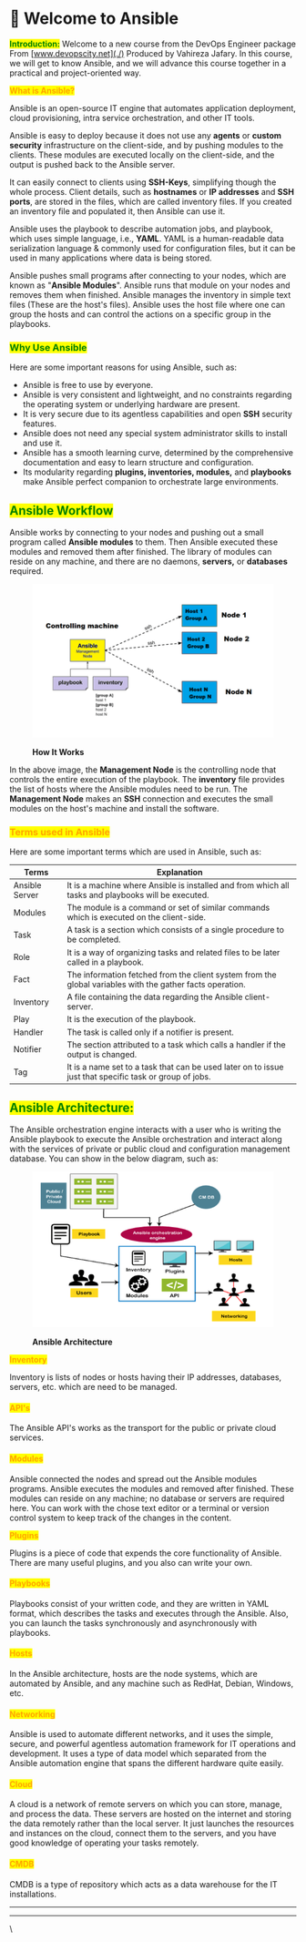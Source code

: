 # 👋 Welcome to Ansible

<mark style="color:green;">**Introduction:**</mark> Welcome to a new course from the DevOps Engineer package From [www.devopscity.net](./) Produced by Vahireza Jafary. In this course, we will get to know Ansible, and we will advance this course together in a practical and project-oriented way.

<mark style="color:green;"></mark>

<mark style="color:orange;">**What is Ansible?**</mark>

Ansible is an open-source IT engine that automates application deployment, cloud provisioning, intra service orchestration, and other IT tools.

Ansible is easy to deploy because it does not use any **agents** or **custom security** infrastructure on the client-side, and by pushing modules to the clients. These modules are executed locally on the client-side, and the output is pushed back to the Ansible server.

It can easily connect to clients using **SSH-Keys**, simplifying though the whole process. Client details, such as **hostnames** or **IP addresses** and **SSH ports**, are stored in the files, which are called inventory files. If you created an inventory file and populated it, then Ansible can use it.

Ansible uses the playbook to describe automation jobs, and playbook, which uses simple language, i.e., **YAML**. YAML is a human-readable data serialization language & commonly used for configuration files, but it can be used in many applications where data is being stored.

Ansible pushes small programs after connecting to your nodes, which are known as "**Ansible Modules**". Ansible runs that module on your nodes and removes them when finished. Ansible manages the inventory in simple text files (These are the host's files). Ansible uses the host file where one can group the hosts and can control the actions on a specific group in the playbooks.

### <mark style="color:green;">Why Use Ansible</mark>

Here are some important reasons for using Ansible, such as:

* Ansible is free to use by everyone.
* Ansible is very consistent and lightweight, and no constraints regarding the operating system or underlying hardware are present.
* It is very secure due to its agentless capabilities and open **SSH** security features.
* Ansible does not need any special system administrator skills to install and use it.
* Ansible has a smooth learning curve, determined by the comprehensive documentation and easy to learn structure and configuration.
* Its modularity regarding **plugins, inventories, modules,** and **playbooks** make Ansible perfect companion to orchestrate large environments.

## <mark style="color:green;">Ansible Workflow</mark>

Ansible works by connecting to your nodes and pushing out a small program called **Ansible modules** to them. Then Ansible executed these modules and removed them after finished. The library of modules can reside on any machine, and there are no daemons, **servers,** or **databases** required.

<figure><img src=".gitbook/assets/How-it-Work (1).png" alt=""><figcaption><p><strong>How It Works</strong></p></figcaption></figure>

In the above image, the **Management Node** is the controlling node that controls the entire execution of the playbook. The **inventory** file provides the list of hosts where the Ansible modules need to be run. The **Management Node** makes an **SSH** connection and executes the small modules on the host's machine and install the software.

### <mark style="color:orange;">Terms used in Ansible</mark>

Here are some important terms which are used in Ansible, such as:

| Terms          | Explanation                                                                                               |
| -------------- | --------------------------------------------------------------------------------------------------------- |
| Ansible Server | It is a machine where Ansible is installed and from which all tasks and playbooks will be executed.       |
| Modules        | The module is a command or set of similar commands which is executed on the client-side.                  |
| Task           | A task is a section which consists of a single procedure to be completed.                                 |
| Role           | It is a way of organizing tasks and related files to be later called in a playbook.                       |
| Fact           | The information fetched from the client system from the global variables with the gather facts operation. |
| Inventory      | A file containing the data regarding the Ansible client-server.                                           |
| Play           | It is the execution of the playbook.                                                                      |
| Handler        | The task is called only if a notifier is present.                                                         |
| Notifier       | The section attributed to a task which calls a handler if the output is changed.                          |
| Tag            | It is a name set to a task that can be used later on to issue just that specific task or group of jobs.   |



## <mark style="color:green;">**Ansible Architecture:**</mark>

The Ansible orchestration engine interacts with a user who is writing the Ansible playbook to execute the Ansible orchestration and interact along with the services of private or public cloud and configuration management database. You can show in the below diagram, such as:

<figure><img src=".gitbook/assets/arch.png" alt=""><figcaption><p><strong>Ansible Architecture</strong></p></figcaption></figure>

<mark style="color:orange;">**Inventory**</mark>

Inventory is lists of nodes or hosts having their IP addresses, databases, servers, etc. which are need to be managed.

#### <mark style="color:orange;">API's</mark>

The Ansible API's works as the transport for the public or private cloud services.

#### <mark style="color:orange;">Modules</mark>

Ansible connected the nodes and spread out the Ansible modules programs. Ansible executes the modules and removed after finished. These modules can reside on any machine; no database or servers are required here. You can work with the chose text editor or a terminal or version control system to keep track of the changes in the content.

<mark style="color:orange;">**Plugins**</mark>

Plugins is a piece of code that expends the core functionality of Ansible. There are many useful plugins, and you also can write your own.

#### <mark style="color:orange;">Playbooks</mark>

Playbooks consist of your written code, and they are written in YAML format, which describes the tasks and executes through the Ansible. Also, you can launch the tasks synchronously and asynchronously with playbooks.

#### <mark style="color:orange;">Hosts</mark>

In the Ansible architecture, hosts are the node systems, which are automated by Ansible, and any machine such as RedHat, Debian, Windows, etc.

#### <mark style="color:orange;">Networking</mark>

Ansible is used to automate different networks, and it uses the simple, secure, and powerful agentless automation framework for IT operations and development. It uses a type of data model which separated from the Ansible automation engine that spans the different hardware quite easily.

#### <mark style="color:orange;">Cloud</mark>

A cloud is a network of remote servers on which you can store, manage, and process the data. These servers are hosted on the internet and storing the data remotely rather than the local server. It just launches the resources and instances on the cloud, connect them to the servers, and you have good knowledge of operating your tasks remotely.

#### <mark style="color:orange;">CMDB</mark>

CMDB is a type of repository which acts as a data warehouse for the IT installations.

***

***

\\
